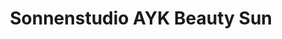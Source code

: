 ---
title: "Sonnenstudio AYK Beauty Sun"
url: /weiden-i-d-opf/sonnenstudio-ayk-beauty-sun/
shop: Kosmetik
---